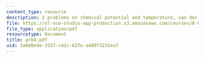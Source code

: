 ```yaml
---
content_type: resource
description: 2 problems on chemical potential and temperature, van der Waals equation.
file: https://ol-ocw-studio-app-production.s3.amazonaws.com/courses/8-08-statistical-physics-ii-spring-2005/3a0d0e9e3337c41c62fea489f3231ea7_prb4.pdf
file_type: application/pdf
resourcetype: Document
title: prb4.pdf
uid: 3a0d0e9e-3337-c41c-62fe-a489f3231ea7
---
```

